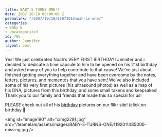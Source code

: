 ```yaml
---
title: BABY E TURNS ONE!!
date: 2007-10-10 00:00:00 Z
permalink: "/2007/10/10/20071010noah-is-one/"
categories:
- Baby E
- Uncategorized
id: 795
author: Jennifer
layout: post
---
```


Yes! We just celebrated Noah&#8217;s VERY FIRST BIRTHDAY! Jennifer and i decided to dedicate a time capsule to him to be opened on his 21st birthday and asked many of you to help contribute to that cause! We&#8217;ve just about finished getting everything together and have been overcome by the notes, letters, pictures, and mementos that you have sent! We&#8217;ve also included some of his very first pictures (his ultrasound photos) as well as a map of his DNA, pictures from this birthday, and some small tokens and keepsakes! Thank you to our family and friends that made this so special for us!

PLEASE check out all of his [birthday](http://www.flickr.com/photos/jenniferandJennifers_photos/sets/72157602349418442/ "birthday") pictures on our flikr site! (click on birthday 🙂

<img id="image190" alt="cimg2291.jpg" src="/teamelam/assets/images/BABY-E-TURNS-ONE/1192011485000-missing.jpg />
